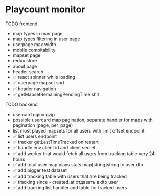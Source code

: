 # Playcount monitor

TODO frontend

* map types in user page
* map types filtering in user page
* userpage max width
* mobile compitability
* mapset page
* redux store
* about page
* header search
* ✅ react spinner while loading
* ✅ userpage mapset sort
* ✅ header navigation
* ✅ getMapsetRemainingPendingTime shit


TODO backend

* usercard nginx gzip 
* possible usercard map pagination, separate handler for maps with pagination (page, per_page)
* list most played mapsets for all users with limit offset endpoint
* ✅ list users endpoint
* ✅ tracker getLastTimeTracked on restart
* ✅ handle env client id and client secret
* ✅ add worker that would fetch all users from tracking table very 24 hours
* ✅ add total user map plays stats map[string]string to user dto
* ✅ add bigger test dataset
* ✅ add tracking table with users that are being tracked
* ✅ tracking since - created_at отдавать в dto user
* ✅ add tracking list handler and table for tracked users 
